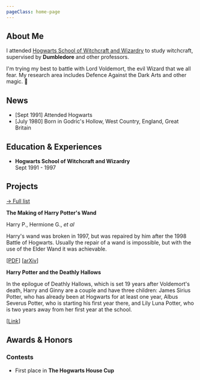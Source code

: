 ```yaml
---
pageClass: home-page
---
```


## About Me

I attended [Hogwarts School of Witchcraft and Wizardry](https://en.wikipedia.org/wiki/Hogwarts) to study witchcraft, supervised by **Dumbledore** and other professors.

I'm trying my best to battle with Lord Voldemort, the evil Wizard that we all fear. My research area includes Defence Against the Dark Arts and other magic. :dizzy:


## News

- [Sept 1991] Attended Hogwarts
- [July 1980] Born in Godric's Hollow, West Country, England, Great Britain


## Education & Experiences

- **Hogwarts School of Witchcraft and Wizardry** <br/>
  Sept 1991 - 1997


## Projects


[→ Full list](/projects/)

<ProjectCard image="/projects/1.png" hideBorder=true>

**The Making of Harry Potter's Wand**

Harry P., Hermione G., *et al*

Harry's wand was broken in 1997, but was repaired by him after the 1998 Battle of Hogwarts. Usually the repair of a wand is impossible, but with the use of the Elder Wand it was achievable.

[[PDF](https://www.google.com)] [[arXiv](https://arxiv.org)]

</ProjectCard>

<ProjectCard hideBorder=true>

**Harry Potter and the Deathly Hallows**

In the epilogue of Deathly Hallows, which is set 19 years after Voldemort's death, Harry and Ginny are a couple and have three children: James Sirius Potter, who has already been at Hogwarts for at least one year, Albus Severus Potter, who is starting his first year there, and Lily Luna Potter, who is two years away from her first year at the school.

[[Link](https://www.google.com)]

</ProjectCard>


## Awards & Honors

### Contests

- First place in **The Hogwarts House Cup**


<!-- Custom style for this page -->
